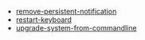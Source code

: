 
* [remove-persistent-notification](data/remove-persistent-notification.md)
* [restart-keyboard](data/restart-keyboard.md)
* [upgrade-system-from-commandline](data/upgrade-system-from-commandline.md)
